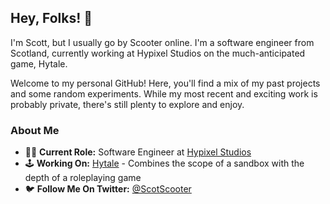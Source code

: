 ## Hey, Folks! 👋

I'm Scott, but I usually go by Scooter online. I'm a software engineer from Scotland, currently working at Hypixel Studios on the much-anticipated game, Hytale.

Welcome to my personal GitHub! Here, you'll find a mix of my past projects and some random experiments. While my most recent and exciting work is probably private, there's still plenty to explore and enjoy.

### About Me
- 🧑‍💻 **Current Role:** Software Engineer at [Hypixel Studios](https://www.hypixelstudios.com)
- 🕹️ **Working On:** [Hytale](https://www.hytale.com) - Combines the scope of a sandbox with the depth of a roleplaying game
- 🐦 **Follow Me On Twitter:** [@ScotScooter](https://x.com/ScotScooter)
